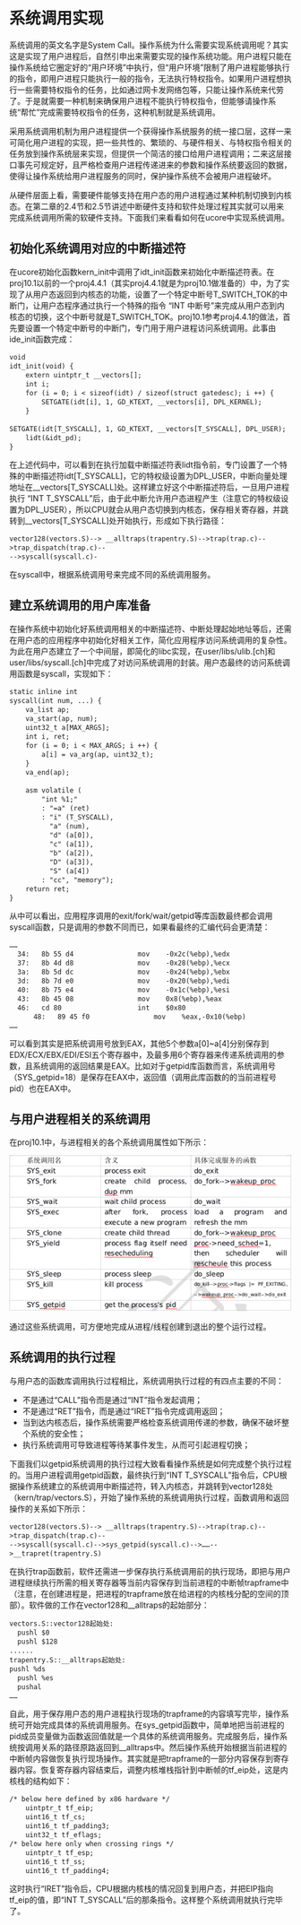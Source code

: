 # 系统调用实现

系统调用的英文名字是System Call。操作系统为什么需要实现系统调用呢？其实这是实现了用户进程后，自然引申出来需要实现的操作系统功能。用户进程只能在操作系统给它圈定好的“用户环境”中执行，但“用户环境”限制了用户进程能够执行的指令，即用户进程只能执行一般的指令，无法执行特权指令。如果用户进程想执行一些需要特权指令的任务，比如通过网卡发网络包等，只能让操作系统来代劳了。于是就需要一种机制来确保用户进程不能执行特权指令，但能够请操作系统“帮忙”完成需要特权指令的任务，这种机制就是系统调用。

采用系统调用机制为用户进程提供一个获得操作系统服务的统一接口层，这样一来可简化用户进程的实现，把一些共性的、繁琐的、与硬件相关、与特权指令相关的任务放到操作系统层来实现，但提供一个简洁的接口给用户进程调用；二来这层接口事先可规定好，且严格检查用户进程传递进来的参数和操作系统要返回的数据，使得让操作系统给用户进程服务的同时，保护操作系统不会被用户进程破坏。

从硬件层面上看，需要硬件能够支持在用户态的用户进程通过某种机制切换到内核态。在第二章的2.4节和2.5节讲述中断硬件支持和软件处理过程其实就可以用来完成系统调用所需的软硬件支持。下面我们来看看如何在ucore中实现系统调用。

## 初始化系统调用对应的中断描述符
在ucore初始化函数kern_init中调用了idt_init函数来初始化中断描述符表。在proj10.1以前的一个proj4.4.1（其实proj4.4.1就是为proj10.1做准备的）中，为了实现了从用户态返回到内核态的功能，设置了一个特定中断号T_SWITCH_TOK的中断门，让用户态程序通过执行一个特殊的指令 “INT 中断号”来完成从用户态到内核态的切换，这个中断号就是T_SWITCH_TOK。proj10.1参考proj4.4.1的做法，首先要设置一个特定中断号的中断门，专门用于用户进程访问系统调用。此事由ide_init函数完成：

    void
    idt_init(void) {
        extern uintptr_t __vectors[];
        int i;
        for (i = 0; i < sizeof(idt) / sizeof(struct gatedesc); i ++) {
            SETGATE(idt[i], 1, GD_KTEXT, __vectors[i], DPL_KERNEL);
        }
        SETGATE(idt[T_SYSCALL], 1, GD_KTEXT, __vectors[T_SYSCALL], DPL_USER);
        lidt(&idt_pd);
    }

在上述代码中，可以看到在执行加载中断描述符表lidt指令前，专门设置了一个特殊的中断描述符idt[T_SYSCALL]，它的特权级设置为DPL_USER，中断向量处理地址在\__vectors[T_SYSCALL]处。这样建立好这个中断描述符后，一旦用户进程执行 “INT T_SYSCALL”后，由于此中断允许用户态进程产生（注意它的特权级设置为DPL_USER），所以CPU就会从用户态切换到内核态，保存相关寄存器，并跳转到\__vectors[T_SYSCALL]处开始执行，形成如下执行路径：

    vector128(vectors.S)--> __alltraps(trapentry.S)-->trap(trap.c)-->trap_dispatch(trap.c)--
    -->syscall(syscall.c)-
  
在syscall中，根据系统调用号来完成不同的系统调用服务。

## 建立系统调用的用户库准备

在操作系统中初始化好系统调用相关的中断描述符、中断处理起始地址等后，还需在用户态的应用程序中初始化好相关工作，简化应用程序访问系统调用的复杂性。为此在用户态建立了一个中间层，即简化的libc实现，在user/libs/ulib.[ch]和user/libs/syscall.[ch]中完成了对访问系统调用的封装。用户态最终的访问系统调用函数是syscall，实现如下：

    static inline int
    syscall(int num, ...) {
        va_list ap;
        va_start(ap, num);
        uint32_t a[MAX_ARGS];
        int i, ret;
        for (i = 0; i < MAX_ARGS; i ++) {
            a[i] = va_arg(ap, uint32_t);
        }
        va_end(ap);

        asm volatile (
            "int %1;"
            : "=a" (ret)
            : "i" (T_SYSCALL),
              "a" (num),
              "d" (a[0]),
              "c" (a[1]),
              "b" (a[2]),
              "D" (a[3]),
              "S" (a[4])
            : "cc", "memory");
        return ret;
    }

从中可以看出，应用程序调用的exit/fork/wait/getpid等库函数最终都会调用syscall函数，只是调用的参数不同而已，如果看最终的汇编代码会更清楚：

    ……
      34:	8b 55 d4             	mov    -0x2c(%ebp),%edx
      37:	8b 4d d8             	mov    -0x28(%ebp),%ecx
      3a:	8b 5d dc             	mov    -0x24(%ebp),%ebx
      3d:	8b 7d e0             	mov    -0x20(%ebp),%edi
      40:	8b 75 e4             	mov    -0x1c(%ebp),%esi
      43:	8b 45 08             	mov    0x8(%ebp),%eax
      46:	cd 80                	int    $0x80
          48:	89 45 f0             	mov    %eax,-0x10(%ebp)
    ……

可以看到其实是把系统调用号放到EAX，其他5个参数a[0]~a[4]分别保存到EDX/ECX/EBX/EDI/ESI五个寄存器中，及最多用6个寄存器来传递系统调用的参数，且系统调用的返回结果是EAX。比如对于getpid库函数而言，系统调用号（SYS_getpid=18）是保存在EAX中，返回值（调用此库函数的的当前进程号pid）也在EAX中。

## 与用户进程相关的系统调用

在proj10.1中，与进程相关的各个系统调用属性如下所示：

![0_3](figures/0_3.png)

通过这些系统调用，可方便地完成从进程/线程创建到退出的整个运行过程。

## 系统调用的执行过程

与用户态的函数库调用执行过程相比，系统调用执行过程的有四点主要的不同：

* 不是通过“CALL”指令而是通过“INT”指令发起调用；
* 不是通过“RET”指令，而是通过“IRET”指令完成调用返回；
* 当到达内核态后，操作系统需要严格检查系统调用传递的参数，确保不破坏整个系统的安全性；
* 执行系统调用可导致进程等待某事件发生，从而可引起进程切换；

下面我们以getpid系统调用的执行过程大致看看操作系统是如何完成整个执行过程的。当用户进程调用getpid函数，最终执行到“INT T_SYSCALL”指令后，CPU根据操作系统建立的系统调用中断描述符，转入内核态，并跳转到vector128处（kern/trap/vectors.S），开始了操作系统的系统调用执行过程，函数调用和返回操作的关系如下所示：

    vector128(vectors.S)--> __alltraps(trapentry.S)-->trap(trap.c)-->trap_dispatch(trap.c)--
    -->syscall(syscall.c)-->sys_getpid(syscall.c)-->……-->__trapret(trapentry.S)
  
在执行trap函数前，软件还需进一步保存执行系统调用前的执行现场，即把与用户进程继续执行所需的相关寄存器等当前内容保存到当前进程的中断帧trapframe中（注意，在创建进程是，把进程的trapframe放在给进程的内核栈分配的空间的顶部）。软件做的工作在vector128和\__alltraps的起始部分：

    vectors.S::vector128起始处:
      pushl $0
      pushl $128
    ......
    trapentry.S::__alltraps起始处:
    pushl %ds
      pushl %es
      pushal
    ……

自此，用于保存用户态的用户进程执行现场的trapframe的内容填写完毕，操作系统可开始完成具体的系统调用服务。在sys_getpid函数中，简单地把当前进程的pid成员变量做为函数返回值就是一个具体的系统调用服务。完成服务后，操作系统按调用关系的路径原路返回到_\_alltraps中。然后操作系统开始根据当前进程的中断帧内容做恢复执行现场操作。其实就是把trapframe的一部分内容保存到寄存器内容。恢复寄存器内容结束后，调整内核堆栈指针到中断帧的tf_eip处，这是内核栈的结构如下：

    /* below here defined by x86 hardware */
        uintptr_t tf_eip;
        uint16_t tf_cs;
        uint16_t tf_padding3;
        uint32_t tf_eflags;
    /* below here only when crossing rings */
        uintptr_t tf_esp;
        uint16_t tf_ss;
        uint16_t tf_padding4;

这时执行“IRET”指令后，CPU根据内核栈的情况回复到用户态，并把EIP指向tf_eip的值，即“INT T_SYSCALL”后的那条指令。这样整个系统调用就执行完毕了。